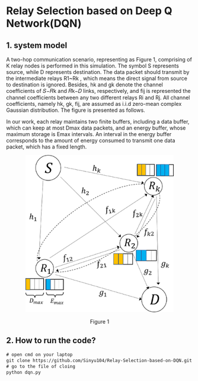 # Relay Selection based on Deep Q Network(DQN)

## 1. system model
A two-hop communication scenario, representing as Figure 1, comprising of K relay nodes is performed in this simulation. The symbol S represents source, while D represents destination. The data packet should transmit by the intermediate relays R1~Rk , which means the direct signal from source to destination is ignored. Besides, hk and gk denote the channel coefficients of 𝑆−𝑅k and 𝑅k−𝐷 links, respectively, and fij is represented the channel coefficients between any two different relays Ri and Rj. All channel coefficients, namely hk, gk, fij, are assumed as i.i.d zero-mean complex Gaussian distribution. The figure is presented as follows.

In our work, each relay maintains two finite buffers, including a data buffer, which can keep at most Dmax data packets, and an energy buffer, whose maximum storage is Emax intervals. An interval in the energy buffer corresponds to the amount of energy consumed to transmit one data packet, which has a fixed length.
<p align="center">
    <img src="sys_model.jpg" alt="image1" width="400"/>
</p>
<p style="text-align: center">Figure 1</p>

## 2. How to run the code?
```
# open cmd on your laptop
git clone https://github.com/Sinyu104/Relay-Selection-based-on-DQN.git
# go to the file of cloing
python dqn.py
```
